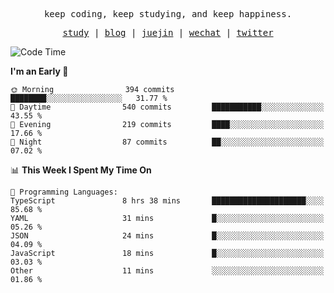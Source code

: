 <p align="center">
  <samp>
    <span>keep coding, keep studying, and keep happiness.</span>
  </samp>
</p>

<p align="center">
  <samp>
    <a href="https://github.com/ouduidui/fe-study">study</a> |
    <a href="https://deweyou.me">blog</a>  |
    <a href="https://juejin.cn/user/4309700183594366">juejin</a> |
    <a href="https://user-images.githubusercontent.com/54696834/165071004-6509e3f2-90c3-448c-9d92-3da42b0c2021.jpeg">wechat</a> |
    <a href="https://twitter.com/ouduidui">twitter</a>
  </samp>
</p>

<!--START_SECTION:waka-->
![Code Time](http://img.shields.io/badge/Code%20Time-4%2C009%20hrs%206%20mins-blue)

**I'm an Early 🐤** 

```text
🌞 Morning                394 commits         ████████░░░░░░░░░░░░░░░░░   31.77 % 
🌆 Daytime                540 commits         ███████████░░░░░░░░░░░░░░   43.55 % 
🌃 Evening                219 commits         ████░░░░░░░░░░░░░░░░░░░░░   17.66 % 
🌙 Night                  87 commits          ██░░░░░░░░░░░░░░░░░░░░░░░   07.02 % 
```


📊 **This Week I Spent My Time On** 

```text
💬 Programming Languages: 
TypeScript               8 hrs 38 mins       █████████████████████░░░░   85.68 % 
YAML                     31 mins             █░░░░░░░░░░░░░░░░░░░░░░░░   05.26 % 
JSON                     24 mins             █░░░░░░░░░░░░░░░░░░░░░░░░   04.09 % 
JavaScript               18 mins             █░░░░░░░░░░░░░░░░░░░░░░░░   03.03 % 
Other                    11 mins             ░░░░░░░░░░░░░░░░░░░░░░░░░   01.86 % 
```


<!--END_SECTION:waka-->
